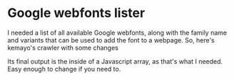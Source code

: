 Google webfonts lister
======================

I needed a list of all available Google webfonts, along with the family name
and variants that can be used to add the font to a webpage. So, here's kemayo's crawler with some changes

Its final output is the inside of a Javascript array, as that's what I needed. Easy
enough to change if you need to.